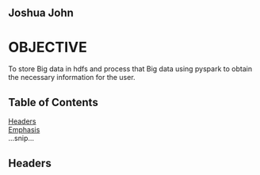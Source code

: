 ## Joshua John

# OBJECTIVE

To store Big data in hdfs and process that Big data using pyspark to obtain the necessary information for the user.


## Table of Contents  
[Headers](#headers)  
[Emphasis](#emphasis)  
...snip...    
<a name="headers"/>



























## Headers